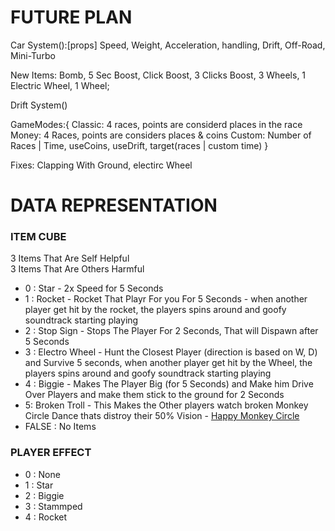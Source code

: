 # FUTURE PLAN
Car System():[props] Speed, Weight, Acceleration, handling, Drift, Off-Road, Mini-Turbo

New Items: Bomb, 5 Sec Boost, Click Boost, 3 Clicks Boost, 3 Wheels, 1 Electric Wheel, 1 Wheel;

Drift System()

GameModes:{
    Classic: 4 races, points are considerd places in the race
    Money: 4 Races, points are considers places & coins
    Custom: Number of Races | Time, useCoins, useDrift, target(races | custom time)
}

Fixes: Clapping With Ground, electirc Wheel

# DATA REPRESENTATION
### ITEM CUBE
 
3 Items That Are Self Helpful\
3 Items That Are Others Harmful

- 0 : Star - 2x Speed for 5 Seconds
- 1 : Rocket - Rocket That Playr For you For 5 Seconds -  when another player get hit by the rocket, the players spins around and goofy soundtrack starting playing
- 2 : Stop Sign - Stops The Player For 2 Seconds, That will Dispawn after 5 Seconds
- 3 : Electro Wheel - Hunt the Closest Player (direction is based on W, D) and Survive 5 seconds, when another player get hit by the Wheel, the players spins around and goofy soundtrack starting playing
- 4 : Biggie - Makes The Player Big (for 5 Seconds) and Make him Drive Over Players and make them stick to the ground for 2 Seconds
- 5: Broken Troll - This Makes the Other players watch broken Monkey Circle Dance thats distroy their 50% Vision - [Happy Monkey Circle](https://youtu.be/4-UbHw8eDzM?si=93JQVF_O7M8083A_&t=9643)
- FALSE : No Items

### PLAYER EFFECT
- 0 : None
- 1 : Star
- 2 : Biggie
- 3 : Stammped
- 4 : Rocket